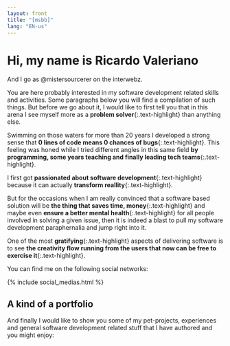 ```yaml
---
layout: front
title: "[msbb]"
lang: "EN-us"
---
```


# Hi, my name is Ricardo Valeriano

And I go as @mistersourcerer on the interwebz.

You are here probably interested in
my software development related skills and activities.
Some paragraphs below you will find a compilation of such things.
But before we go about it,
I would like to first tell you that
in this arena I see myself more
as a **problem solver**{:.text-highlight}
than anything else.

Swimming on those waters for more than 20 years
I developed a strong sense
that **0 lines of code means 0 chances of bugs**{:.text-highlight}.
This feeling was honed while I tried
different angles in this same field
**by programming, some years teaching
and finally leading tech teams**{:.text-highlight}.

I first got **passionated about software development**{:.text-highlight}
because it can actually **transform reallity**{:.text-highlight}.

But for the occasions when I am
really convinced that a software based solution
will be **the thing that saves time, money**{:.text-highlight}
and maybe even **ensure a better mental health**{:.text-highlight}
for all people involved in solving a given issue,
then it is indeed a blast
to pull my software development paraphernalia
and jump right into it.

One of the most **gratifying**{:.text-highlight}
aspects of delivering software
is to see **the creativity flow running from
the users that now can be free to exercise it**{:.text-highlight}.

You can find me on the following social networks:

{% include social_medias.html %}


## A kind of a portfolio

And finally I would like to show you
some of my pet-projects, experiences
and general software development related stuff
that I have authored and you might enjoy:
